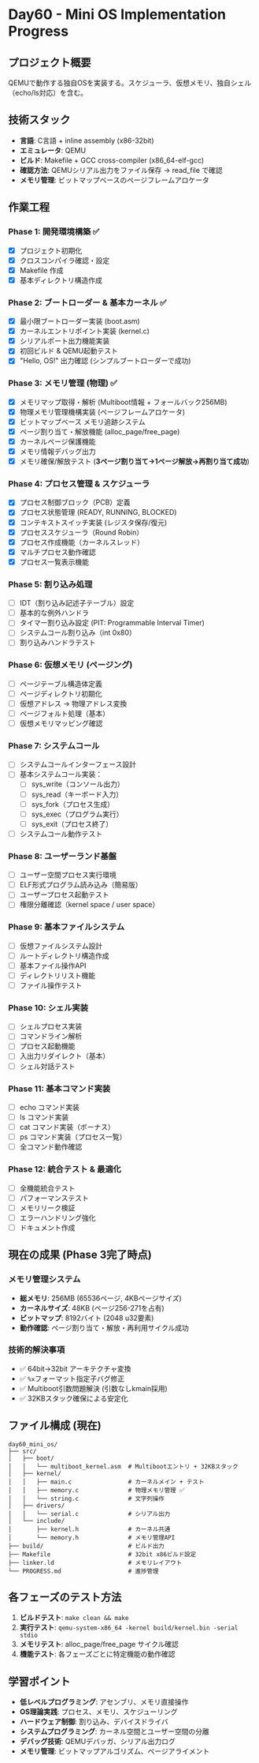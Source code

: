 # Day60 - Mini OS Implementation Progress

## プロジェクト概要
QEMUで動作する独自OSを実装する。スケジューラ、仮想メモリ、独自シェル（echo/ls対応）を含む。

## 技術スタック
- **言語**: C言語 + inline assembly (x86-32bit)
- **エミュレータ**: QEMU
- **ビルド**: Makefile + GCC cross-compiler (x86_64-elf-gcc)
- **確認方法**: QEMUシリアル出力をファイル保存 → read_file で確認
- **メモリ管理**: ビットマップベースのページフレームアロケータ

## 作業工程

### Phase 1: 開発環境構築 ✅
- [x] プロジェクト初期化
- [x] クロスコンパイラ確認・設定
- [x] Makefile 作成
- [x] 基本ディレクトリ構造作成

### Phase 2: ブートローダー & 基本カーネル ✅
- [x] 最小限ブートローダー実装 (boot.asm)
- [x] カーネルエントリポイント実装 (kernel.c)
- [x] シリアルポート出力機能実装
- [x] 初回ビルド & QEMU起動テスト
- [x] "Hello, OS!" 出力確認 (シンプルブートローダーで成功)

### Phase 3: メモリ管理 (物理) ✅
- [x] メモリマップ取得・解析 (Multiboot情報 + フォールバック256MB)
- [x] 物理メモリ管理機構実装 (ページフレームアロケータ)
- [x] ビットマップベース メモリ追跡システム
- [x] ページ割り当て・解放機能 (alloc_page/free_page)
- [x] カーネルページ保護機能
- [x] メモリ情報デバッグ出力
- [x] メモリ確保/解放テスト (**3ページ割り当て→1ページ解放→再割り当て成功**)

### Phase 4: プロセス管理 & スケジューラ
- [x] プロセス制御ブロック（PCB）定義
- [x] プロセス状態管理 (READY, RUNNING, BLOCKED)
- [x] コンテキストスイッチ実装 (レジスタ保存/復元)
- [x] プロセススケジューラ（Round Robin）
- [x] プロセス作成機能（カーネルスレッド）
- [x] マルチプロセス動作確認
- [x] プロセス一覧表示機能

### Phase 5: 割り込み処理
- [ ] IDT（割り込み記述子テーブル）設定
- [ ] 基本的な例外ハンドラ
- [ ] タイマー割り込み設定 (PIT: Programmable Interval Timer)
- [ ] システムコール割り込み（int 0x80）
- [ ] 割り込みハンドラテスト

### Phase 6: 仮想メモリ (ページング)
- [ ] ページテーブル構造体定義
- [ ] ページディレクトリ初期化
- [ ] 仮想アドレス → 物理アドレス変換
- [ ] ページフォルト処理（基本）
- [ ] 仮想メモリマッピング確認

### Phase 7: システムコール
- [ ] システムコールインターフェース設計
- [ ] 基本システムコール実装：
  - [ ] sys_write（コンソール出力）
  - [ ] sys_read（キーボード入力）
  - [ ] sys_fork（プロセス生成）
  - [ ] sys_exec（プログラム実行）
  - [ ] sys_exit（プロセス終了）
- [ ] システムコール動作テスト

### Phase 8: ユーザーランド基盤
- [ ] ユーザー空間プロセス実行環境
- [ ] ELF形式プログラム読み込み（簡易版）
- [ ] ユーザープロセス起動テスト
- [ ] 権限分離確認（kernel space / user space）

### Phase 9: 基本ファイルシステム
- [ ] 仮想ファイルシステム設計
- [ ] ルートディレクトリ構造作成
- [ ] 基本ファイル操作API
- [ ] ディレクトリリスト機能
- [ ] ファイル操作テスト

### Phase 10: シェル実装
- [ ] シェルプロセス実装
- [ ] コマンドライン解析
- [ ] プロセス起動機能
- [ ] 入出力リダイレクト（基本）
- [ ] シェル対話テスト

### Phase 11: 基本コマンド実装
- [ ] echo コマンド実装
- [ ] ls コマンド実装
- [ ] cat コマンド実装（ボーナス）
- [ ] ps コマンド実装（プロセス一覧）
- [ ] 全コマンド動作確認

### Phase 12: 統合テスト & 最適化
- [ ] 全機能統合テスト
- [ ] パフォーマンステスト
- [ ] メモリリーク検証
- [ ] エラーハンドリング強化
- [ ] ドキュメント作成

## 現在の成果 (Phase 3完了時点)

### **メモリ管理システム**
- **総メモリ**: 256MB (65536ページ, 4KBページサイズ)
- **カーネルサイズ**: 48KB (ページ256-271を占有)
- **ビットマップ**: 8192バイト (2048 u32要素)
- **動作確認**: ページ割り当て・解放・再利用サイクル成功

### **技術的解決事項**
- ✅ 64bit→32bit アーキテクチャ変換
- ✅ `%x`フォーマット指定子バグ修正
- ✅ Multiboot引数問題解決 (引数なしkmain採用)
- ✅ 32KBスタック確保による安定化

## ファイル構成 (現在)

```
day60_mini_os/
├── src/
│   ├── boot/
│   │   └── multiboot_kernel.asm  # Multibootエントリ + 32KBスタック
│   ├── kernel/
│   │   ├── main.c                # カーネルメイン + テスト
│   │   ├── memory.c              # 物理メモリ管理 ✅
│   │   └── string.c              # 文字列操作
│   ├── drivers/
│   │   └── serial.c              # シリアル出力
│   └── include/
│       ├── kernel.h              # カーネル共通
│       └── memory.h              # メモリ管理API
├── build/                        # ビルド出力
├── Makefile                      # 32bit x86ビルド設定
├── linker.ld                     # メモリレイアウト
└── PROGRESS.md                   # 進捗管理
```

## 各フェーズのテスト方法

1. **ビルドテスト**: `make clean && make`
2. **実行テスト**: `qemu-system-x86_64 -kernel build/kernel.bin -serial stdio`
3. **メモリテスト**: alloc_page/free_page サイクル確認
4. **機能テスト**: 各フェーズごとに特定機能の動作確認

## 学習ポイント

- **低レベルプログラミング**: アセンブリ、メモリ直接操作
- **OS理論実践**: プロセス、メモリ、スケジューリング
- **ハードウェア制御**: 割り込み、デバイスドライバ
- **システムプログラミング**: カーネル空間とユーザー空間の分離
- **デバッグ技術**: QEMUデバッガ、シリアル出力ログ
- **メモリ管理**: ビットマップアルゴリズム、ページアライメント
